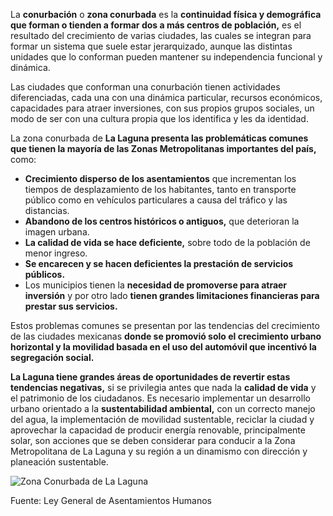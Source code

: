 
La **conurbación** o **zona conurbada** es la **continuidad física y demográfica que forman o tienden a formar dos a más centros de población,** es el resultado del crecimiento de varias ciudades, las cuales se integran para formar un sistema que suele estar jerarquizado, aunque las distintas unidades que lo conforman pueden mantener su independencia funcional y dinámica.

Las ciudades que conforman una conurbación tienen actividades diferenciadas, cada una con una dinámica particular, recursos económicos, capacidades para atraer inversiones, con sus propios grupos sociales, un modo de ser con una cultura propia que los identifica y les da identidad.

<div style="clear:left;"></div>

La zona conurbada de **La Laguna presenta las problemáticas comunes que tienen la mayoría de las Zonas Metropolitanas importantes del país,** como:

- **Crecimiento disperso de los asentamientos** que incrementan los tiempos de desplazamiento de los habitantes, tanto en transporte público como en vehículos particulares a causa del tráfico y las distancias.
- **Abandono de los centros históricos o antiguos,** que deterioran la imagen urbana.
- **La calidad de vida se hace deficiente,** sobre todo de la población de menor ingreso.
- **Se encarecen y se hacen deficientes la prestación de servicios públicos.**
- Los municipios tienen la **necesidad de promoverse para atraer inversión** y por otro lado **tienen grandes limitaciones financieras para prestar sus servicios.**

Estos problemas comunes se presentan por las tendencias del crecimiento de las ciudades mexicanas **donde se promovió solo el crecimiento urbano horizontal y la movilidad basada en el uso del automóvil que incentivó la segregación social.**

**La Laguna tiene grandes áreas de oportunidades de revertir estas tendencias negativas,** si se privilegia antes que nada la **calidad de vida** y el patrimonio de los ciudadanos. Es necesario implementar un desarrollo urbano orientado a la **sustentabilidad ambiental,** con un correcto manejo del agua, la implementación de movilidad sustentable, reciclar la ciudad y aprovechar la capacidad de producir energía renovable, principalmente solar, son acciones que se deben considerar para conducir a la Zona Metropolitana de La Laguna y su región a un dinamismo con dirección y planeación sustentable.

<img class="img-responsive" src="hacia-una-conurbacion-sustentable-de-la-laguna/zona-conurbada-la-laguna.jpg" alt="Zona Conurbada de La Laguna">

Fuente: Ley General de Asentamientos Humanos
